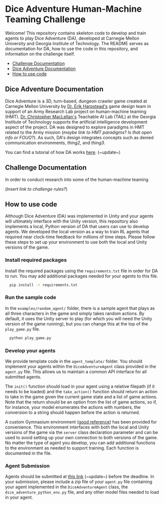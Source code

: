# Dice Adventure Human-Machine Teaming Challenge
Welcome! This repository contains skeleton code to develop and train agents to play Dice Adventure (DA), developed 
at Carnegie Mellon University and Georgia Institute of Technology. The README serves as documentation for DA, how to
use the code in this repository, and information on the challenge itself.

- [Challenge Documentation](#challenge-docu)
- [Dice Adventure Documentation](#dice-adventure-documentation)
- [How to use code](#how-to-use-code)


## Dice Adventure Documentation
Dice Adventure is a 3D, turn-based, dungeon crawler game created at Carnegie Mellon University by [Dr. Erik Harpstead's](http://www.erikharpstead.net/) 
game design team in support of an Army Research Lab project on human-machine teaming (HMT). [Dr. Christopher MacLellan's](https://chrismaclellan.com/) 
Teachable AI Lab (TAIL) at the Georgia Institute of Technology supports the artificial intelligence development aspect 
of the project. DA was designed to explore paradigms in HMT related to the Army mission (*maybe link to HMT paradigms? Is that open info or FOUO?*). As such, DA's design integrates
concepts such as denied communication environments, *thing2*, and *thing3*.  

You can find a tutorial of how DA works [here](https://www.com). (~update~)  
## Challenge Documentation
In order to conduct research into some of the human-machine teaming

(*Insert link to challenge rules?*)

## How to use code
Although Dice Adventure (DA) was implemented in Unity and your agents will ultimately interface with the Unity version, 
this repository also implements a local, Python version of DA that users can use to develop agents. We developed the local
version as a way to train RL agents that required near clock-time feedback for millions of time steps. Please follow
these steps to set up your environment to use both the local and Unity versions of the game.

### Install required packages
Install the required packages using the `requirements.txt` file in order for DA to run. You may add additional packages
needed for your agents to this file.

```sh
  pip install -r requirements.txt
```

### Run the sample code
In the `examples/random_agent/` folder, there is a sample agent that plays as all three characters in the game and simply 
takes random actions. By default, it uses the Unity server to play (for which you will need the Unity version of the game
running), but you can change this at the top of the `play_game.py` file. 

```sh
  python play_game.py
```

### Develop your agents
We provide template code in the `agent_template/` folder. You should implement your agents within the `DiceAdventureAgent`
class provided in the `agent.py` file. This allows us to maintain a common API interface for all submitted agents.

The `init()` function should load in your agent using a relative filepath (if it needs to be loaded) and the `take_action()`
function should return an action to take in the game given the current game state and a list of game actions. Note that 
the return should be an option from the list of game actions, so if, for instance, your model enumerates the actions with
numbers, the conversion to a string should happen before the action is returned.

A custom Gymnasium environment ([good reference](https://blog.paperspace.com/creating-custom-environments-openai-gym/)) 
has been provided for convenience. This environment interfaces with both the local and Unity versions of the game via 
the `server` class declaration parameter and can be used to avoid setting up your own connection to both versions of the game.
No matter the type of agent you develop, you can add additional functions to the environment as needed to support training.
Each function is documented in the file.

### Agent Submission
Agents should be submitted at [this link]() (~update~) before the deadline. In your submission, please include a zip file 
of your `agent.py` file containing your agent implemented in the `DiceAdventureAgent` class, the `dice_adventure_python_env.py`
file, and any other model files needed to load in your agent. 